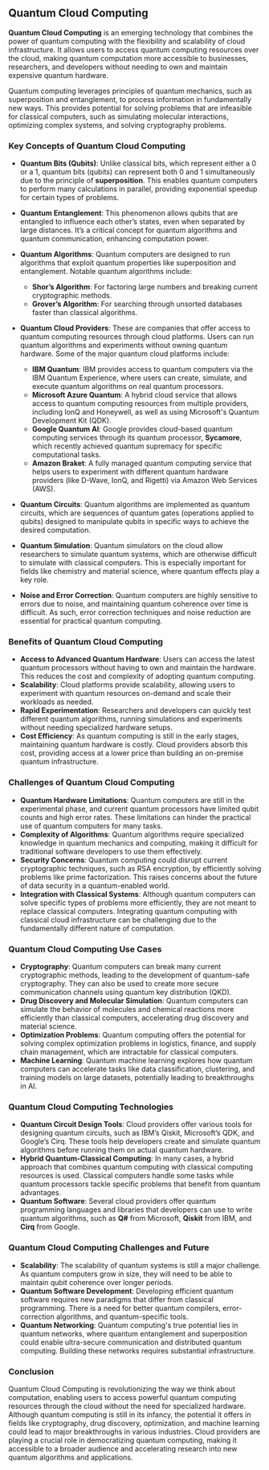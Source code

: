 ## Quantum Cloud Computing

**Quantum Cloud Computing** is an emerging technology that combines the power of quantum computing with the flexibility and scalability of cloud infrastructure. It allows users to access quantum computing resources over the cloud, making quantum computation more accessible to businesses, researchers, and developers without needing to own and maintain expensive quantum hardware.

Quantum computing leverages principles of quantum mechanics, such as superposition and entanglement, to process information in fundamentally new ways. This provides potential for solving problems that are infeasible for classical computers, such as simulating molecular interactions, optimizing complex systems, and solving cryptography problems.

### Key Concepts of Quantum Cloud Computing

* **Quantum Bits (Qubits)**: Unlike classical bits, which represent either a 0 or a 1, quantum bits (qubits) can represent both 0 and 1 simultaneously due to the principle of **superposition**. This enables quantum computers to perform many calculations in parallel, providing exponential speedup for certain types of problems.

* **Quantum Entanglement**: This phenomenon allows qubits that are entangled to influence each other’s states, even when separated by large distances. It’s a critical concept for quantum algorithms and quantum communication, enhancing computation power.

* **Quantum Algorithms**: Quantum computers are designed to run algorithms that exploit quantum properties like superposition and entanglement. Notable quantum algorithms include:

  * **Shor’s Algorithm**: For factoring large numbers and breaking current cryptographic methods.
  * **Grover’s Algorithm**: For searching through unsorted databases faster than classical algorithms.

* **Quantum Cloud Providers**: These are companies that offer access to quantum computing resources through cloud platforms. Users can run quantum algorithms and experiments without owning quantum hardware. Some of the major quantum cloud platforms include:

  * **IBM Quantum**: IBM provides access to quantum computers via the IBM Quantum Experience, where users can create, simulate, and execute quantum algorithms on real quantum processors.
  * **Microsoft Azure Quantum**: A hybrid cloud service that allows access to quantum computing resources from multiple providers, including IonQ and Honeywell, as well as using Microsoft's Quantum Development Kit (QDK).
  * **Google Quantum AI**: Google provides cloud-based quantum computing services through its quantum processor, **Sycamore**, which recently achieved quantum supremacy for specific computational tasks.
  * **Amazon Braket**: A fully managed quantum computing service that helps users to experiment with different quantum hardware providers (like D-Wave, IonQ, and Rigetti) via Amazon Web Services (AWS).

* **Quantum Circuits**: Quantum algorithms are implemented as quantum circuits, which are sequences of quantum gates (operations applied to qubits) designed to manipulate qubits in specific ways to achieve the desired computation.

* **Quantum Simulation**: Quantum simulators on the cloud allow researchers to simulate quantum systems, which are otherwise difficult to simulate with classical computers. This is especially important for fields like chemistry and material science, where quantum effects play a key role.

* **Noise and Error Correction**: Quantum computers are highly sensitive to errors due to noise, and maintaining quantum coherence over time is difficult. As such, error correction techniques and noise reduction are essential for practical quantum computing.

### Benefits of Quantum Cloud Computing

* **Access to Advanced Quantum Hardware**: Users can access the latest quantum processors without having to own and maintain the hardware. This reduces the cost and complexity of adopting quantum computing.
* **Scalability**: Cloud platforms provide scalability, allowing users to experiment with quantum resources on-demand and scale their workloads as needed.
* **Rapid Experimentation**: Researchers and developers can quickly test different quantum algorithms, running simulations and experiments without needing specialized hardware setups.
* **Cost Efficiency**: As quantum computing is still in the early stages, maintaining quantum hardware is costly. Cloud providers absorb this cost, providing access at a lower price than building an on-premise quantum infrastructure.

### Challenges of Quantum Cloud Computing

* **Quantum Hardware Limitations**: Quantum computers are still in the experimental phase, and current quantum processors have limited qubit counts and high error rates. These limitations can hinder the practical use of quantum computers for many tasks.
* **Complexity of Algorithms**: Quantum algorithms require specialized knowledge in quantum mechanics and computing, making it difficult for traditional software developers to use them effectively.
* **Security Concerns**: Quantum computing could disrupt current cryptographic techniques, such as RSA encryption, by efficiently solving problems like prime factorization. This raises concerns about the future of data security in a quantum-enabled world.
* **Integration with Classical Systems**: Although quantum computers can solve specific types of problems more efficiently, they are not meant to replace classical computers. Integrating quantum computing with classical cloud infrastructure can be challenging due to the fundamentally different nature of computation.

### Quantum Cloud Computing Use Cases

* **Cryptography**: Quantum computers can break many current cryptographic methods, leading to the development of quantum-safe cryptography. They can also be used to create more secure communication channels using quantum key distribution (QKD).
* **Drug Discovery and Molecular Simulation**: Quantum computers can simulate the behavior of molecules and chemical reactions more efficiently than classical computers, accelerating drug discovery and material science.
* **Optimization Problems**: Quantum computing offers the potential for solving complex optimization problems in logistics, finance, and supply chain management, which are intractable for classical computers.
* **Machine Learning**: Quantum machine learning explores how quantum computers can accelerate tasks like data classification, clustering, and training models on large datasets, potentially leading to breakthroughs in AI.

### Quantum Cloud Computing Technologies

* **Quantum Circuit Design Tools**: Cloud providers offer various tools for designing quantum circuits, such as IBM’s Qiskit, Microsoft’s QDK, and Google’s Cirq. These tools help developers create and simulate quantum algorithms before running them on actual quantum hardware.
* **Hybrid Quantum-Classical Computing**: In many cases, a hybrid approach that combines quantum computing with classical computing resources is used. Classical computers handle some tasks while quantum processors tackle specific problems that benefit from quantum advantages.
* **Quantum Software**: Several cloud providers offer quantum programming languages and libraries that developers can use to write quantum algorithms, such as **Q#** from Microsoft, **Qiskit** from IBM, and **Cirq** from Google.

### Quantum Cloud Computing Challenges and Future

* **Scalability**: The scalability of quantum systems is still a major challenge. As quantum computers grow in size, they will need to be able to maintain qubit coherence over longer periods.
* **Quantum Software Development**: Developing efficient quantum software requires new paradigms that differ from classical programming. There is a need for better quantum compilers, error-correction algorithms, and quantum-specific tools.
* **Quantum Networking**: Quantum computing's true potential lies in quantum networks, where quantum entanglement and superposition could enable ultra-secure communication and distributed quantum computing. Building these networks requires substantial infrastructure.

### Conclusion

Quantum Cloud Computing is revolutionizing the way we think about computation, enabling users to access powerful quantum computing resources through the cloud without the need for specialized hardware. Although quantum computing is still in its infancy, the potential it offers in fields like cryptography, drug discovery, optimization, and machine learning could lead to major breakthroughs in various industries. Cloud providers are playing a crucial role in democratizing quantum computing, making it accessible to a broader audience and accelerating research into new quantum algorithms and applications.
